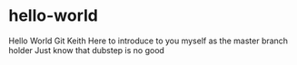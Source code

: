 # hello-world
Hello World Git
Keith Here to introduce to you myself as the master branch holder
Just know that dubstep is no good
